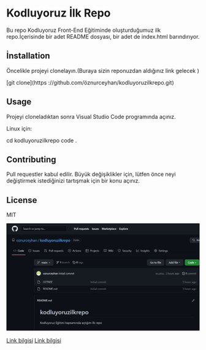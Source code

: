 # Kodluyoruz İlk Repo
Bu repo Kodluyoruz Front-End Eğitiminde oluşturduğumuz  ilk repo.İçerisinde bir adet README dosyası, bir adet de index.html barındırıyor.





## İnstallation

Öncelikle projeyi clonelayın.(Buraya sizin reponuzdan aldığınız link gelecek )

[git clone](https
://github.com/öznurceyhan/kodluyoruzilkrepo.git)

## Usage


Projeyi cloneladıktan sonra Visual Studio Code programında açınız.

Linux için:

cd kodluyoruzilkrepo
code .

## Contributing

Pull requestler kabul edilir. Büyük değişiklikler için, lütfen önce neyi değiştirmek istediğinizi tartışmak için bir konu açınız.

## License

MIT

![Images](images/Project.png)



[Link bilgisi](https://patika.dev)
[Link bilgisi](https://github.com/öznurceyhan/kodluyoruzilkrepo.git)


